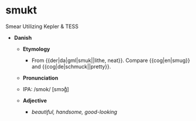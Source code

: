 # smukt
Smear Utilizing Kepler &amp; TESS


+ **Danish**

   - **Etymology**
       - From {{der|da|gml|smuk||lithe, neat}}. Compare {{cog|en|smug}} and {{cog|de|schmuck||pretty}}.

   - **Pronunciation**
   - IPA: /smok/ [smɔɡ̊]

   - **Adjective**
       - *beautiful, handsome, good-looking*
